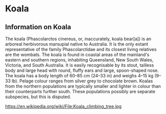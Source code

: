# Koala

## Information on Koala

The koala (Phascolarctos cinereus, or, inaccurately, koala bear[a]) is an arboreal herbivorous marsupial native to Australia. It is the only extant representative of the family Phascolarctidae and its closest living relatives are the wombats. The koala is found in coastal areas of the mainland's eastern and southern regions, inhabiting Queensland, New South Wales, Victoria, and South Australia. It is easily recognisable by its stout, tailless body and large head with round, fluffy ears and large, spoon-shaped nose. The koala has a body length of 60–85 cm (24–33 in) and weighs 4–15 kg (9–33 lb). Pelage colour ranges from silver grey to chocolate brown. Koalas from the northern populations are typically smaller and lighter in colour than their counterparts further south. These populations possibly are separate subspecies, but this is disputed.


https://en.wikipedia.org/wiki/File:Koala_climbing_tree.jpg
